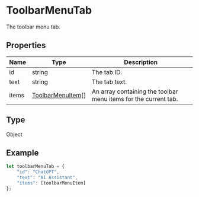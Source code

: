 # ToolbarMenuTab

The toolbar menu tab.

## Properties

| Name | Type | Description |
| ---- | ---- | ----------- |
| id | string | The tab ID. |
| text | string | The tab text. |
| items | [ToolbarMenuItem](../Enumeration/ToolbarMenuItem.md)[] | An array containing the toolbar menu items for the current tab. |
## Type

Object



## Example

```javascript editor-docx
let toolbarMenuTab = {
    "id": "ChatGPT",
    "text": "AI Assistant",
    "items": [toolbarMenuItem]
};
```
